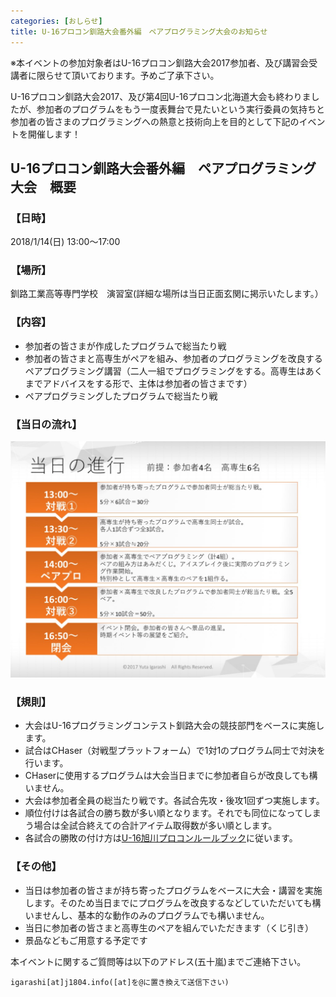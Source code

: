 ```yaml
---
categories: [おしらせ]
title: U-16プロコン釧路大会番外編　ペアプログラミング大会のお知らせ
---
```


※本イベントの参加対象者はU-16プロコン釧路大会2017参加者、及び講習会受講者に限らせて頂いております。予めご了承下さい。

U-16プロコン釧路大会2017、及び第4回U-16プロコン北海道大会も終わりましたが、参加者のプログラムをもう一度表舞台で見たいという実行委員の気持ちと参加者の皆さまのプログラミングへの熱意と技術向上を目的として下記のイベントを開催します！

## U-16プロコン釧路大会番外編　ペアプログラミング大会　概要
### 【日時】
2018/1/14(日) 13:00〜17:00

### 【場所】
釧路工業高等専門学校　演習室(詳細な場所は当日正面玄関に掲示いたします。）

### 【内容】
- 参加者の皆さまが作成したプログラムで総当たり戦
- 参加者の皆さまと高専生がペアを組み、参加者のプログラミングを改良するペアプログラミング講習（二人一組でプログラミングをする。高専生はあくまでアドバイスをする形で、主体は参加者の皆さまです）
- ペアプログラミングしたプログラムで総当たり戦

### 【当日の流れ】
![U-16プロコン釧路大会番外編　ペアプログラミング大会　プログラム](/assets/images/20180114_program.jpg)

### 【規則】
- 大会はU-16プログラミングコンテスト釧路大会の競技部門をベースに実施します。
- 試合はCHaser（対戦型プラットフォーム）で1対1のプログラム同士で対決を行います。
- CHaserに使用するプログラムは大会当日までに参加者自らが改良しても構いません。
- 大会は参加者全員の総当たり戦です。各試合先攻・後攻1回ずつ実施します。
- 順位付けは各試合の勝ち数が多い順となります。それでも同位になってしまう場合は全試合終えての合計アイテム取得数が多い順とします。
- 各試合の勝敗の付け方は[U-16旭川プロコンルールブック](http://www.procon-asahikawa.org/files/2017U16asahikawaRuleBook.pdf)に従います。

### 【その他】
- 当日は参加者の皆さまが持ち寄ったプログラムをベースに大会・講習を実施します。そのため当日までにプログラムを改良するなどしていただいても構いませんし、基本的な動作のみのプログラムでも構いません。
- 当日に参加者の皆さまと高専生のペアを組んでいただきます（くじ引き）
- 景品などもご用意する予定です

本イベントに関するご質問等は以下のアドレス(五十嵐)までご連絡下さい。

`igarashi[at]j1804.info([at]を@に置き換えて送信下さい)`

